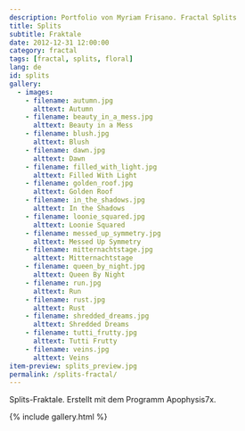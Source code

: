 ```yaml
---
description: Portfolio von Myriam Frisano. Fractal Splits
title: Splits
subtitle: Fraktale
date: 2012-12-31 12:00:00
category: fractal
tags: [fractal, splits, floral]
lang: de
id: splits
gallery:
  - images:
    - filename: autumn.jpg
      alttext: Autumn
    - filename: beauty_in_a_mess.jpg
      alttext: Beauty in a Mess
    - filename: blush.jpg
      alttext: Blush
    - filename: dawn.jpg
      alttext: Dawn
    - filename: filled_with_light.jpg
      alttext: Filled With Light
    - filename: golden_roof.jpg
      alttext: Golden Roof
    - filename: in_the_shadows.jpg
      alttext: In the Shadows
    - filename: loonie_squared.jpg
      alttext: Loonie Squared
    - filename: messed_up_symmetry.jpg
      alttext: Messed Up Symmetry
    - filename: mitternachtstage.jpg
      alttext: Mitternachtstage
    - filename: queen_by_night.jpg
      alttext: Queen By Night
    - filename: run.jpg
      alttext: Run
    - filename: rust.jpg
      alttext: Rust
    - filename: shredded_dreams.jpg
      alttext: Shredded Dreams
    - filename: tutti_frutty.jpg
      alttext: Tutti Frutty
    - filename: veins.jpg
      alttext: Veins
item-preview: splits_preview.jpg
permalink: /splits-fractal/
---
```

Splits-Fraktale. Erstellt mit dem Programm Apophysis7x.

{% include gallery.html %}
